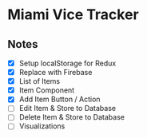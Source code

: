 # Miami Vice Tracker

## Notes

- [x] Setup localStorage for Redux
- [x] Replace with Firebase
- [x] List of Items
- [x] Item Component
- [x] Add Item Button / Action
- [ ] Edit Item & Store to Database
- [ ] Delete Item & Store to Database
- [ ] Visualizations
